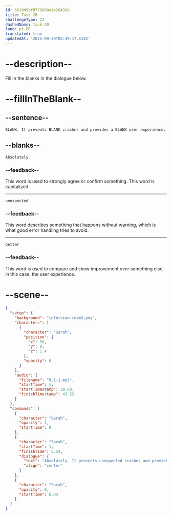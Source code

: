 ```yaml
---
id: 6620d9bfd778060e1e264398
title: Task 20
challengeType: 22
dashedName: task-20
lang: pt-BR
translated: true
updatedAt: '2025-09-29T05:49:17.618Z'
---
```


<!-- (Audio) Sarah: Absolutely. It prevents unexpected crashes and provides a better user experience. -->

# --description--

Fill in the blanks in the dialogue below.

# --fillInTheBlank--

## --sentence--

`BLANK. It prevents BLANK crashes and provides a BLANK user experience.`

## --blanks--

`Absolutely`

### --feedback--

This word is used to strongly agree or confirm something. This word is capitalized.

---

`unexpected`

### --feedback--

This word describes something that happens without warning, which is what good error handling tries to avoid.

---

`better`

### --feedback--

This word is used to compare and show improvement over something else, in this case, the user experience.

# --scene--

```json
{
  "setup": {
    "background": "interview-room3.png",
    "characters": [
      {
        "character": "Sarah",
        "position": {
          "x": 50,
          "y": 0,
          "z": 1.4
        },
        "opacity": 0
      }
    ],
    "audio": {
      "filename": "9.1-1.mp3",
      "startTime": 1,
      "startTimestamp": 38.68,
      "finishTimestamp": 43.22
    }
  },
  "commands": [
    {
      "character": "Sarah",
      "opacity": 1,
      "startTime": 0
    },
    {
      "character": "Sarah",
      "startTime": 1,
      "finishTime": 5.54,
      "dialogue": {
        "text": "Absolutely. It prevents unexpected crashes and provides a better user experience.",
        "align": "center"
      }
    },
    {
      "character": "Sarah",
      "opacity": 0,
      "startTime": 6.04
    }
  ]
}
```

